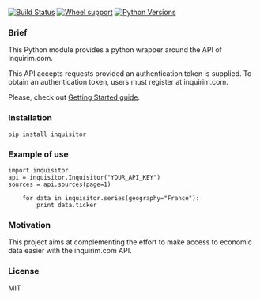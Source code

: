 [![Build Status](https://travis-ci.org/inquirimdotcom/inquisitor.svg?branch=master)](https://travis-ci.org/inquirimdotcom/inquisitor)
[![Wheel support](https://img.shields.io/pypi/wheel/inquisitor.svg)](https://pypi.python.org/pypi/inquisitor)
[![Python Versions](https://img.shields.io/pypi/pyversions/inquisitor.svg)](https://pypi.python.org/pypi/inquisitor)

### Brief

This Python module provides a python wrapper around the API of Inquirim.com.

This API accepts requests provided an authentication token is supplied. To obtain an authentication token, users must register at inquirim.com.

Please, check out [Getting Started guide](https://github.com/inquirimdotcom/inquisitor/wiki/Getting-started).

### Installation

    pip install inquisitor



### Example of use

```
import inquisitor
api = inquisitor.Inquisitor("YOUR_API_KEY")
sources = api.sources(page=1)
    
    for data in inquisitor.series(geography="France"):
        print data.ticker
```

### Motivation

This project aims at complementing the effort to make access to economic data easier with the inquirim.com API.



### License

MIT
